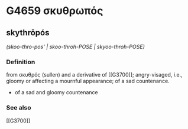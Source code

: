 # G4659 σκυθρωπός

## skythrōpós

_(skoo-thro-pos' | skoo-throh-POSE | skyoo-throh-POSE)_

### Definition

from σκυθρός (sullen) and a derivative of [[G3700]]; angry-visaged, i.e., gloomy or affecting a mournful appearance; of a sad countenance.

- of a sad and gloomy countenance

### See also

[[G3700]]

